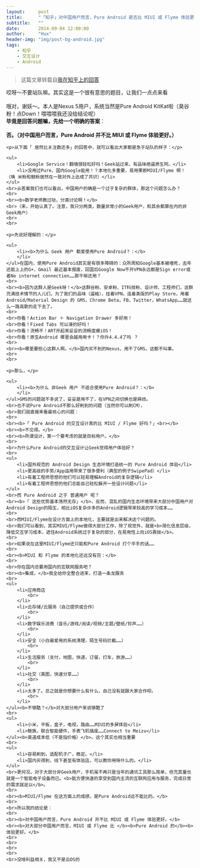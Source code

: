 ```yaml
---
layout:     post
title:      "「知乎」对中国用户而言，Pure Android 是否比 MIUI 或 Flyme 体验更好？"
subtitle:   ""
date:       2014-09-04 12:00:00
author:     "Hux"
header-img: "img/post-bg-android.jpg"
tags:
    - 知乎
    - 交互设计
    - Android
---
```


> 这篇文章转载自[我在知乎上的回答](http://www.zhihu.com/question/25104721/answer/30108886)


<p>哎呀～不要站队嘛。其实这是一个很有意思的题目，让我们一点点来看
    <br>
    <br>哦对，谢妖～。本人是Nexus 5用户，系统当然是Pure Android KitKat啦（臭谷粉！点Down！喂喂喂我还没给结论呢）
    <br><b>毕竟是回答问题嘛，先给一个明确的答案</b>：
    <br>
    <br><b>否。（</b><b>对中国用户而言，Pure Android 并不比 MIUI 或 Flyme 体验更好。</b><b>）</b>
    
    <p>从下面「 居然比关注数还多」的回答中，就可以看出大家都是急于站队的样子：</p>
    
    <ul>
        <li>Google Service！翻墙很轻松好吗！Geek站过来，有品味绝逼原生阿。</li>
        <li>没用过Pure，国内Google能用！？本地化多重要，易用果断MIUI/Flyme 啊！（咦 米粉和魅粉居然在一致对外上达成了共识）</li>
    </ul>
    <br>从答案我们也可以看出，中国用户的确是一个过于复杂的群体，那这个问题怎么办？
    <br>
    <br><b>数学老师教过哒，分类讨论啊！</b>
    <br>（来，开始认真了。注意，我只分两类，数量非常小的Geek用户，和其余都算在内的非Geek用户）
    <br>
    <br>

    <p>先说好理解的：</p>
    
    <ul>
        <li><b>为什么 Geek 用户 都爱使用Pure Android？：</b>
        </li>
    </ul>在国内，使用Pure Android其实是有很多障碍的：众所周知Google基本被墙死，去年还能上上的G+，Gmail 最近基本报废，回国后Google Now不开VPN永远都是Sign error或者No internet connection……那干嘛还用？
    <br>
    <br><b>因为这群人是Geek呀！</b>这群谷粉、安卓粉、IT科技粉、设计师、工程师们，这群充满技术情节的人儿们，为了我们的品味（逼格），挂着VPN，连着美版的Play Store，用着Android/Material Design 的 GMS，Chrome Beta，FB，Twitter，WhatsApp……就这么一路高歌的走下去了。
    <br>
    <br>你看！Action Bar ＋ Navigation Drawer 多好用！
    <br>你看！Fixed Tabs 可以滑的好吗！
    <br>你看！流畅不！ART开起来妥妥的流畅度爆iOS！
    <br>你看！原生Android 哪里会越用用卡！？你升4.4.4了吗 ？
    <br>
    <br><b>哪里要担心这群人啊。</b>国内买不到的Nexus，用不了GMS，这都不叫事。
    <br>
    <br>

    <p>那么，</p>

    <ul>
        <li><b>为什么 非Geek 用户 不适合使用Pure Android？：</b>
        </li>
    </ul>GMS的问题就不多说了，妥妥是用不了，在VPN之间切换也是麻烦。
    <br>也不说Pure Android不那么好刷到的问题（当然你可以刷CM），
    <br>我们就直接来看最核心的问题：
    <br>
    <br><b>「 Pure Android 的交互设计真的比 MIUI / Flyme 好吗？」<br></b>
    <br><b>不见得。</b>
    <br><b>所谓设计，第一个要考虑的就是目标用户。</b>
    <br>
    <br>为什么Pure Android的交互设计让Geek觉得用户体验好？
    <br>
    <ul>
        <li>国外规范的 Android Design 生态环境打造统一的 Pure Android 体验</li>
        <li>更高级的手势/App运用带来了很多便利（典型的例子SwipePad）</li>
        <li>有着工程师思想的他们可以轻易理解Android的复杂逻辑</li>
        <li>有着工程师思想的他们总能自己轻松躲开一些设计问题</li>
    </ul>
    <br>而 Pure Android 之于 普通用户 呢？
    <br><b>「 这些优势基本荡然无存」</b>，反而，混乱的国内生态环境带来大部分中国用户对Android Design的陌生，相比iOS复杂许多的Android逻辑带来较高的学习成本……
    <br>
    <br>而MIUI/Flyme在设计方面上的本地化，主要就是出来解决这个问题的。
    <br>我们可以看到，其实MIUI/Flyme做得大部分工作，除了视觉外，就是<b>简化信息层级，降低交互学习成本，遮住Android系统过于复杂的部分，在易用性上向iOS靠拢</b>。
    <br>
    <br>如果说在这里MIUI/Flyme还只能和Pure Android 打个平手的话……
    <br>
    <br><b>MIUI 和 Flyme 的本地化还远没有完：</b>
    <br>
    <br>你在国内总要用国内的互联网服务吧？
    <br><b>集成，</b>我全给你全整合进来，打造一条龙服务
    <br>
    <ul>
        <li>应用商店
            <br>
        </li>
        <li>云存储/云服务（自己提供或合作）
            <br>
        </li>
        <li>数字娱乐消费（音乐/游戏/阅读/视频/主题/壁纸/铃声……）
            <br>
        </li>
        <li>安全（小白最爱用的系统清理，陌生号码拦截……）
            <br>
        </li>
        <li>生活服务（支付，地图，快递，订餐，打车，旅游……）
            <br>
        </li>
        <li>社交（美图，快速分享……）
            <br>
        </li>
        <li>太多了。总之就是你想要什么有什么，自己没有就跟大家合作呗。
            <br>
        </li>
    </ul><b>不够酷？</b>对大部分用户来说够酷了
    <br>
    <ul>
        <li>小米，平板，盒子，电视，路由……MIUI的多屏体验</li>
        <li>魅族，联合智能硬件，手表飞机插座……Connect to Meizu</li>
    </ul><b>渠道成本低（不是指价格）</b>。这个其实也相当重要
    <br>
    <ul>
        <li>容易刷到，适配机子广，稳定。</li>
        <li>国内买得到，线下甚至有体验店，可以教你用呀什么的。</li>
    </ul>
    <br>更何况，对于大部分非Geek用户，手机虽不再只是当年的通讯工具那么简单，但充其量也就是一个智能电子设备而已。<b>能方便快速的享受到国内主流的互联网应用与服务，完成日常的需求就足以</b>。
    <br>
    <br><b>MIUI/Flyme 在这方面上的成绩，是Pure Android远不能比的。</b>
    <br>
    <br>所以我的结论是：
    <br>
    <br><b>对中国用户而言，Pure Android 并不比 MIUI 或 Flyme 体验更好。</b>
    <br><b>对大部分中国用户而言，MIUI 或 Flyme 比 </b><b>Pure Android 的</b><b>体验更好。</b>
    <br>
    <br>
    <br>
    <br>
    <br>没啥利益相关，我又不是云OS的
</p>
